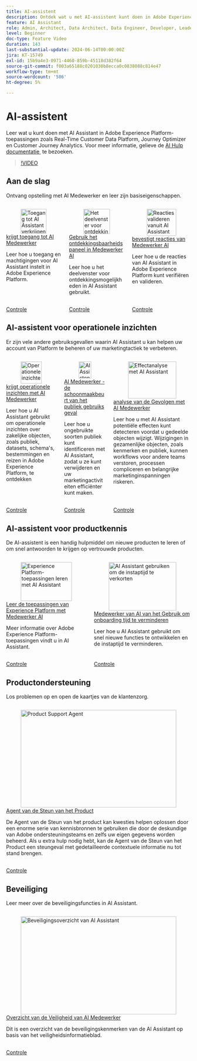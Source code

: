 ```yaml
---
title: AI-assistent
description: Ontdek wat u met AI-assistent kunt doen in Adobe Experience Platform-toepassingen zoals Real-Time Customer Data Platform, Journey Optimizer en Customer Journey Analytics.
feature: AI Assistant
role: Admin, Architect, Data Architect, Data Engineer, Developer, Leader, User
level: Beginner
doc-type: Feature Video
duration: 143
last-substantial-update: 2024-06-14T00:00:00Z
jira: KT-15749
exl-id: 15b9a4e3-0971-4460-859b-45118d382f64
source-git-commit: f003a65188c0201030b8ecca0c0838088c814e47
workflow-type: tm+mt
source-wordcount: '586'
ht-degree: 5%

---
```


# AI-assistent

Leer wat u kunt doen met AI Assistant in Adobe Experience Platform-toepassingen zoals Real-Time Customer Data Platform, Journey Optimizer en Customer Journey Analytics. Voor meer informatie, gelieve de [&#x200B; AI Hulp documentatie &#x200B;](https://experienceleague.adobe.com/nl/docs/experience-platform/ai-assistant/home) te bezoeken.

>[!VIDEO](https://video.tv.adobe.com/v/3429845/?learn=on&enablevpops)

## Aan de slag

Ontvang opstelling met AI Medewerker en leer zijn basiseigenschappen.

<!-- CARDS
* access.md
* discoverability-panel.md
* validate-responses.md
-->
<!-- START CARDS HTML - DO NOT MODIFY BY HAND -->
<div class="columns">
    <div class="column is-half-tablet is-half-desktop is-one-third-widescreen" aria-label="Get access to AI Assistant">
        <div class="card" style="height: 100%; display: flex; flex-direction: column; height: 100%;">
            <div class="card-image">
                <figure class="image x-is-16by9">
                    <a href="access.md" title="Toegang tot AI Assistant verkrijgen" target="_blank" rel="referrer">
                        <img class="is-bordered-r-small" src="https://video.tv.adobe.com/v/3436470/?format=jpeg&nocache=1748392732990" alt="Toegang tot AI Assistant verkrijgen"
                             style="width: 100%; aspect-ratio: 16 / 9; object-fit: cover; overflow: hidden; display: block; margin: auto;">
                    </a>
                </figure>
            </div>
            <div class="card-content is-padded-small" style="display: flex; flex-direction: column; flex-grow: 1; justify-content: space-between;">
                <div class="top-card-content">
                    <p class="headline is-size-6 has-text-weight-bold">
                        <a href="access.md" target="_blank" rel="referrer" title="Toegang tot AI Assistant verkrijgen"> krijgt toegang tot AI Medewerker </a>
                    </p>
                    <p class="is-size-6">Leer hoe u toegang en machtigingen voor AI Assistant instelt in Adobe Experience Platform.</p>
                </div>
                <a href="access.md" target="_blank" rel="referrer" class="spectrum-Button spectrum-Button--outline spectrum-Button--primary spectrum-Button--sizeM" style="align-self: flex-start; margin-top: 1rem;">
                    <span class="spectrum-Button-label has-no-wrap has-text-weight-bold"> Controle </span>
                </a>
            </div>
        </div>
    </div>
    <div class="column is-half-tablet is-half-desktop is-one-third-widescreen" aria-label="Use the discoverability panel in AI Assistant">
        <div class="card" style="height: 100%; display: flex; flex-direction: column; height: 100%;">
            <div class="card-image">
                <figure class="image x-is-16by9">
                    <a href="discoverability-panel.md" title="Het deelvenster voor ontdekkingsmogelijkheden in de AI-assistent gebruiken" target="_blank" rel="referrer">
                        <img class="is-bordered-r-small" src="https://video.tv.adobe.com/v/3440968/?format=jpeg&nocache=1748392732984&captions=dut" alt="Het deelvenster voor ontdekkingsmogelijkheden in de AI-assistent gebruiken"
                             style="width: 100%; aspect-ratio: 16 / 9; object-fit: cover; overflow: hidden; display: block; margin: auto;">
                    </a>
                </figure>
            </div>
            <div class="card-content is-padded-small" style="display: flex; flex-direction: column; flex-grow: 1; justify-content: space-between;">
                <div class="top-card-content">
                    <p class="headline is-size-6 has-text-weight-bold">
                        <a href="discoverability-panel.md" target="_blank" rel="referrer" title="Het deelvenster voor ontdekkingsmogelijkheden in de AI-assistent gebruiken"> Gebruik het ontdekkingsbaarheidspaneel in Medewerker AI </a>
                    </p>
                    <p class="is-size-6">Leer hoe u het deelvenster voor ontdekkingsmogelijkheden in AI Assistant gebruikt.</p>
                </div>
                <a href="discoverability-panel.md" target="_blank" rel="referrer" class="spectrum-Button spectrum-Button--outline spectrum-Button--primary spectrum-Button--sizeM" style="align-self: flex-start; margin-top: 1rem;">
                    <span class="spectrum-Button-label has-no-wrap has-text-weight-bold"> Controle </span>
                </a>
            </div>
        </div>
    </div>
    <div class="column is-half-tablet is-half-desktop is-one-third-widescreen" aria-label="Validate responses from AI Assistant">
        <div class="card" style="height: 100%; display: flex; flex-direction: column; height: 100%;">
            <div class="card-image">
                <figure class="image x-is-16by9">
                    <a href="validate-responses.md" title="Reacties valideren vanuit AI Assistant" target="_blank" rel="referrer">
                        <img class="is-bordered-r-small" src="https://video.tv.adobe.com/v/3441745/?format=jpeg&nocache=1748392733006&captions=dut" alt="Reacties valideren vanuit AI Assistant"
                             style="width: 100%; aspect-ratio: 16 / 9; object-fit: cover; overflow: hidden; display: block; margin: auto;">
                    </a>
                </figure>
            </div>
            <div class="card-content is-padded-small" style="display: flex; flex-direction: column; flex-grow: 1; justify-content: space-between;">
                <div class="top-card-content">
                    <p class="headline is-size-6 has-text-weight-bold">
                        <a href="validate-responses.md" target="_blank" rel="referrer" title="Reacties valideren vanuit AI Assistant"> bevestigt reacties van Medewerker AI </a>
                    </p>
                    <p class="is-size-6">Leer hoe u de reacties van AI Assistant in Adobe Experience Platform kunt verifiëren en valideren.</p>
                </div>
                <a href="validate-responses.md" target="_blank" rel="referrer" class="spectrum-Button spectrum-Button--outline spectrum-Button--primary spectrum-Button--sizeM" style="align-self: flex-start; margin-top: 1rem;">
                    <span class="spectrum-Button-label has-no-wrap has-text-weight-bold"> Controle </span>
                </a>
            </div>
        </div>
    </div>
</div>
<!-- END CARDS HTML - DO NOT MODIFY BY HAND -->

## AI-assistent voor operationele inzichten

Er zijn vele andere gebruiksgevallen waarin AI Assistant u kan helpen uw account van Platform te beheren of uw marketingtactiek te verbeteren.

<!-- CARDS
* operational-insights.md
* find-unused-audiences.md
* impact-analysis.md
    {description = Learn how AI Assistant can help you detect potential impacts before changing shared objects. Changes to shared objects like attributes and audiences can disrupt workflows for other teams, complicating processes, and risk important marketing efforts.}
-->
<!-- START CARDS HTML - DO NOT MODIFY BY HAND -->
<div class="columns">
    <div class="column is-half-tablet is-half-desktop is-one-third-widescreen" aria-label="Get operational insights with AI Assistant">
        <div class="card" style="height: 100%; display: flex; flex-direction: column; height: 100%;">
            <div class="card-image">
                <figure class="image x-is-16by9">
                    <a href="operational-insights.md" title="Operationele inzichten ophalen met AI Assistant" target="_blank" rel="referrer">
                        <img class="is-bordered-r-small" src="https://video.tv.adobe.com/v/3444038/?format=jpeg&nocache=1748392734347&captions=dut" alt="Operationele inzichten ophalen met AI Assistant"
                             style="width: 100%; aspect-ratio: 16 / 9; object-fit: cover; overflow: hidden; display: block; margin: auto;">
                    </a>
                </figure>
            </div>
            <div class="card-content is-padded-small" style="display: flex; flex-direction: column; flex-grow: 1; justify-content: space-between;">
                <div class="top-card-content">
                    <p class="headline is-size-6 has-text-weight-bold">
                        <a href="operational-insights.md" target="_blank" rel="referrer" title="Operationele inzichten ophalen met AI Assistant"> krijgt operationele inzichten met AI Medewerker </a>
                    </p>
                    <p class="is-size-6">Leer hoe u AI Assistant gebruikt om operationele inzichten over zakelijke objecten, zoals publiek, datasets, schema's, bestemmingen en reizen in Adobe Experience Platform, te ontdekken</p>
                </div>
                <a href="operational-insights.md" target="_blank" rel="referrer" class="spectrum-Button spectrum-Button--outline spectrum-Button--primary spectrum-Button--sizeM" style="align-self: flex-start; margin-top: 1rem;">
                    <span class="spectrum-Button-label has-no-wrap has-text-weight-bold"> Controle </span>
                </a>
            </div>
        </div>
    </div>
    <div class="column is-half-tablet is-half-desktop is-one-third-widescreen" aria-label="AI Assistant - Audience clean-up use case">
        <div class="card" style="height: 100%; display: flex; flex-direction: column; height: 100%;">
            <div class="card-image">
                <figure class="image x-is-16by9">
                    <a href="find-unused-audiences.md" title="AI Assistent - Gebruiksscenario voor opschonen van het publiek" target="_blank" rel="referrer">
                        <img class="is-bordered-r-small" src="https://video.tv.adobe.com/v/3441993/?format=jpeg&nocache=1748392734324&captions=dut" alt="AI Assistent - Gebruiksscenario voor opschonen van het publiek"
                             style="width: 100%; aspect-ratio: 16 / 9; object-fit: cover; overflow: hidden; display: block; margin: auto;">
                    </a>
                </figure>
            </div>
            <div class="card-content is-padded-small" style="display: flex; flex-direction: column; flex-grow: 1; justify-content: space-between;">
                <div class="top-card-content">
                    <p class="headline is-size-6 has-text-weight-bold">
                        <a href="find-unused-audiences.md" target="_blank" rel="referrer" title="AI Assistent - Gebruiksscenario voor opschonen van het publiek"> AI Medewerker - de schoonmaakbeurt van het publiek gebruiks geval </a>
                    </p>
                    <p class="is-size-6">Leer hoe u ongebruikte soorten publiek kunt identificeren met AI Assistant, zodat u ze kunt verwijderen en uw marketingactiviteiten efficiënter kunt maken.</p>
                </div>
                <a href="find-unused-audiences.md" target="_blank" rel="referrer" class="spectrum-Button spectrum-Button--outline spectrum-Button--primary spectrum-Button--sizeM" style="align-self: flex-start; margin-top: 1rem;">
                    <span class="spectrum-Button-label has-no-wrap has-text-weight-bold"> Controle </span>
                </a>
            </div>
        </div>
    </div>
    <div class="column is-half-tablet is-half-desktop is-one-third-widescreen" aria-label="Impact analysis with AI Assistant">
        <div class="card" style="height: 100%; display: flex; flex-direction: column; height: 100%;">
            <div class="card-image">
                <figure class="image x-is-16by9">
                    <a href="impact-analysis.md" title="Effectanalyse met AI Assistant" target="_blank" rel="referrer">
                        <img class="is-bordered-r-small" src="https://video.tv.adobe.com/v/3441686/?format=jpeg&nocache=1748392734336&captions=dut" alt="Effectanalyse met AI Assistant"
                             style="width: 100%; aspect-ratio: 16 / 9; object-fit: cover; overflow: hidden; display: block; margin: auto;">
                    </a>
                </figure>
            </div>
            <div class="card-content is-padded-small" style="display: flex; flex-direction: column; flex-grow: 1; justify-content: space-between;">
                <div class="top-card-content">
                    <p class="headline is-size-6 has-text-weight-bold">
                        <a href="impact-analysis.md" target="_blank" rel="referrer" title="Effectanalyse met AI Assistant"> analyse van de Gevolgen met AI Medewerker </a>
                    </p>
                    <p class="is-size-6">Leer hoe u met AI Assistant potentiële effecten kunt detecteren voordat u gedeelde objecten wijzigt. Wijzigingen in gezamenlijke objecten, zoals kenmerken en publiek, kunnen workflows voor andere teams verstoren, processen compliceren en belangrijke marketinginspanningen riskeren.</p>
                </div>
                <a href="impact-analysis.md" target="_blank" rel="referrer" class="spectrum-Button spectrum-Button--outline spectrum-Button--primary spectrum-Button--sizeM" style="align-self: flex-start; margin-top: 1rem;">
                    <span class="spectrum-Button-label has-no-wrap has-text-weight-bold"> Controle </span>
                </a>
            </div>
        </div>
    </div>
</div>
<!-- END CARDS HTML - DO NOT MODIFY BY HAND -->

## AI-assistent voor productkennis

De AI-assistent is een handig hulpmiddel om nieuwe producten te leren of om snel antwoorden te krijgen op vertrouwde producten.

<!-- CARDS
* product-knowledge.md
* onboard.md
-->
<!-- START CARDS HTML - DO NOT MODIFY BY HAND -->
<div class="columns">
    <div class="column is-half-tablet is-half-desktop is-one-third-widescreen" aria-label="Learn Experience Platform applications with AI Assistant">
        <div class="card" style="height: 100%; display: flex; flex-direction: column; height: 100%;">
            <div class="card-image">
                <figure class="image x-is-16by9">
                    <a href="product-knowledge.md" title="Experience Platform-toepassingen leren met AI Assistant" target="_blank" rel="referrer">
                        <img class="is-bordered-r-small" src="https://video.tv.adobe.com/v/3441030/?format=jpeg&nocache=1748392735046&captions=dut" alt="Experience Platform-toepassingen leren met AI Assistant"
                             style="width: 100%; aspect-ratio: 16 / 9; object-fit: cover; overflow: hidden; display: block; margin: auto;">
                    </a>
                </figure>
            </div>
            <div class="card-content is-padded-small" style="display: flex; flex-direction: column; flex-grow: 1; justify-content: space-between;">
                <div class="top-card-content">
                    <p class="headline is-size-6 has-text-weight-bold">
                        <a href="product-knowledge.md" target="_blank" rel="referrer" title="Experience Platform-toepassingen leren met AI Assistant"> Leer de toepassingen van Experience Platform met Medewerker AI </a>
                    </p>
                    <p class="is-size-6">Meer informatie over Adobe Experience Platform-toepassingen vindt u in AI Assistant.</p>
                </div>
                <a href="product-knowledge.md" target="_blank" rel="referrer" class="spectrum-Button spectrum-Button--outline spectrum-Button--primary spectrum-Button--sizeM" style="align-self: flex-start; margin-top: 1rem;">
                    <span class="spectrum-Button-label has-no-wrap has-text-weight-bold"> Controle </span>
                </a>
            </div>
        </div>
    </div>
    <div class="column is-half-tablet is-half-desktop is-one-third-widescreen" aria-label="Use AI Assistant to reduce onboarding time">
        <div class="card" style="height: 100%; display: flex; flex-direction: column; height: 100%;">
            <div class="card-image">
                <figure class="image x-is-16by9">
                    <a href="onboard.md" title="AI Assistant gebruiken om de instaptijd te verkorten" target="_blank" rel="referrer">
                        <img class="is-bordered-r-small" src="https://video.tv.adobe.com/v/3438032/?format=jpeg&nocache=1748392735030" alt="AI Assistant gebruiken om de instaptijd te verkorten"
                             style="width: 100%; aspect-ratio: 16 / 9; object-fit: cover; overflow: hidden; display: block; margin: auto;">
                    </a>
                </figure>
            </div>
            <div class="card-content is-padded-small" style="display: flex; flex-direction: column; flex-grow: 1; justify-content: space-between;">
                <div class="top-card-content">
                    <p class="headline is-size-6 has-text-weight-bold">
                        <a href="onboard.md" target="_blank" rel="referrer" title="AI Assistant gebruiken om de instaptijd te verkorten"> Medewerker van AI van het Gebruik om onboarding tijd te verminderen </a>
                    </p>
                    <p class="is-size-6">Leer hoe u AI Assistant gebruikt om snel nieuwe functies te ontwikkelen en de instaptijd te verminderen.</p>
                </div>
                <a href="onboard.md" target="_blank" rel="referrer" class="spectrum-Button spectrum-Button--outline spectrum-Button--primary spectrum-Button--sizeM" style="align-self: flex-start; margin-top: 1rem;">
                    <span class="spectrum-Button-label has-no-wrap has-text-weight-bold"> Controle </span>
                </a>
            </div>
        </div>
    </div>
</div>
<!-- END CARDS HTML - DO NOT MODIFY BY HAND -->

## Productondersteuning

Los problemen op en open de kaartjes van de klantenzorg.

<!-- CARDS
* product-support-agent.md
-->
<!-- START CARDS HTML - DO NOT MODIFY BY HAND -->
<div class="columns">
    <div class="column is-half-tablet is-half-desktop is-one-third-widescreen" aria-label="Product Support Agent">
        <div class="card" style="height: 100%; display: flex; flex-direction: column; height: 100%;">
            <div class="card-image">
                <figure class="image x-is-16by9">
                    <a href="product-support-agent.md" title="Product Support Agent" target="_blank" rel="referrer">
                        <img class="is-bordered-r-small" src="https://video.tv.adobe.com/v/3443189/?format=jpeg&nocache=1748392735554&captions=dut" alt="Product Support Agent"
                             style="width: 100%; aspect-ratio: 16 / 9; object-fit: cover; overflow: hidden; display: block; margin: auto;">
                    </a>
                </figure>
            </div>
            <div class="card-content is-padded-small" style="display: flex; flex-direction: column; flex-grow: 1; justify-content: space-between;">
                <div class="top-card-content">
                    <p class="headline is-size-6 has-text-weight-bold">
                        <a href="product-support-agent.md" target="_blank" rel="referrer" title="Product Support Agent"> Agent van de Steun van het Product </a>
                    </p>
                    <p class="is-size-6">De Agent van de Steun van het product kan kwesties helpen oplossen door een enorme serie van kennisbronnen te gebruiken die door de deskundige van Adobe ondersteuningsteams en zelfs uw eigen gegevens worden beheerd. Als u extra hulp nodig hebt, kan de Agent van de Steun van het Product een steungeval met gedetailleerde contextuele informatie nu tot stand brengen.</p>
                </div>
                <a href="product-support-agent.md" target="_blank" rel="referrer" class="spectrum-Button spectrum-Button--outline spectrum-Button--primary spectrum-Button--sizeM" style="align-self: flex-start; margin-top: 1rem;">
                    <span class="spectrum-Button-label has-no-wrap has-text-weight-bold"> Controle </span>
                </a>
            </div>
        </div>
    </div>
</div>
<!-- END CARDS HTML - DO NOT MODIFY BY HAND -->

## Beveiliging

Leer meer over de beveiligingsfuncties in AI Assistant.

<!-- CARDS
* security-overview.md
-->
<!-- START CARDS HTML - DO NOT MODIFY BY HAND -->
<div class="columns">
    <div class="column is-half-tablet is-half-desktop is-one-third-widescreen" aria-label="Security overview of AI Assistant">
        <div class="card" style="height: 100%; display: flex; flex-direction: column; height: 100%;">
            <div class="card-image">
                <figure class="image x-is-16by9">
                    <a href="security-overview.md" title="Beveiligingsoverzicht van AI Assistant" target="_blank" rel="referrer">
                        <img class="is-bordered-r-small" src="https://video.tv.adobe.com/v/3441086/?format=jpeg&nocache=1748392736016&captions=dut" alt="Beveiligingsoverzicht van AI Assistant"
                             style="width: 100%; aspect-ratio: 16 / 9; object-fit: cover; overflow: hidden; display: block; margin: auto;">
                    </a>
                </figure>
            </div>
            <div class="card-content is-padded-small" style="display: flex; flex-direction: column; flex-grow: 1; justify-content: space-between;">
                <div class="top-card-content">
                    <p class="headline is-size-6 has-text-weight-bold">
                        <a href="security-overview.md" target="_blank" rel="referrer" title="Beveiligingsoverzicht van AI Assistant"> Overzicht van de Veiligheid van AI Medewerker </a>
                    </p>
                    <p class="is-size-6">Dit is een overzicht van de beveiligingskenmerken van de AI Assistant op basis van het veiligheidsinformatieblad.</p>
                </div>
                <a href="security-overview.md" target="_blank" rel="referrer" class="spectrum-Button spectrum-Button--outline spectrum-Button--primary spectrum-Button--sizeM" style="align-self: flex-start; margin-top: 1rem;">
                    <span class="spectrum-Button-label has-no-wrap has-text-weight-bold"> Controle </span>
                </a>
            </div>
        </div>
    </div>
</div>
<!-- END CARDS HTML - DO NOT MODIFY BY HAND -->
